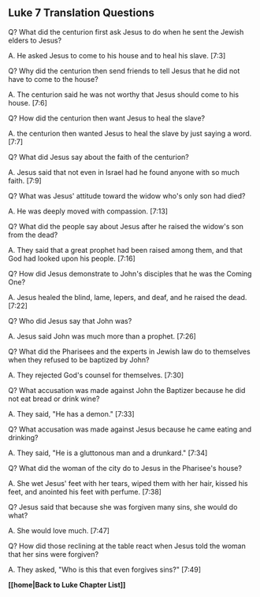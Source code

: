 ## Luke 7 Translation Questions ##

Q? What did the centurion first ask Jesus to do when he sent the Jewish elders to Jesus?

A. He asked Jesus to come to his house and to heal his slave. [7:3]

Q? Why did the centurion then send friends to tell Jesus that he did not have to come to the house?

A. The centurion said he was not worthy that Jesus should come to his house. [7:6]

Q? How did the centurion then want Jesus to heal the slave?

A. the centurion then wanted Jesus to heal the slave by just saying a word. [7:7]

Q? What did Jesus say about the faith of the centurion?

A. Jesus said that not even in Israel had he found anyone with so much faith. [7:9]

Q? What was Jesus' attitude toward the widow who's only son had died?

A. He was deeply moved with compassion. [7:13]

Q? What did the people say about Jesus after he raised the widow's son from the dead?

A. They said that a great prophet had been raised among them, and that God had looked upon his people. [7:16]

Q? How did Jesus demonstrate to John's disciples that he was the Coming One?

A. Jesus healed the blind, lame, lepers, and deaf, and he raised the dead. [7:22]

Q? Who did Jesus say that John was?

A. Jesus said John was much more than a prophet. [7:26]

Q? What did the Pharisees and the experts in Jewish law do to themselves when they refused to be baptized by John?

A. They rejected God's counsel for themselves. [7:30]

Q? What accusation was made against John the Baptizer because he did not eat bread or drink wine?

A. They said, "He has a demon." [7:33]

Q? What accusation was made against Jesus because he came eating and drinking?

A. They said, "He is a gluttonous man and a drunkard." [7:34]

Q? What did the woman of the city do to Jesus in the Pharisee's house?

A. She wet Jesus' feet with her tears, wiped them with her hair, kissed his feet, and anointed his feet with perfume. [7:38]

Q? Jesus said that because she was forgiven many sins, she would do what?

A. She would love much. [7:47]

Q? How did those reclining at the table react when Jesus told the woman that her sins were forgiven?

A. They asked, "Who is this that even forgives sins?" [7:49]

__[[home|Back to Luke Chapter List]]__

